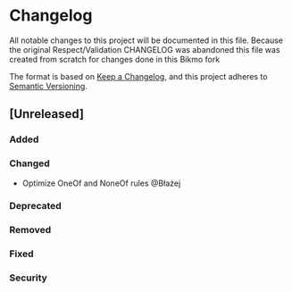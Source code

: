# Changelog
All notable changes to this project will be documented in this file.
Because the original Respect/Validation CHANGELOG was abandoned this file was created from scratch for changes done in this Bikmo fork

The format is based on [Keep a Changelog](https://keepachangelog.com/en/1.0.0/), and this project adheres
to [Semantic Versioning](https://semver.org/spec/v2.0.0.html).

## [Unreleased]
### Added
### Changed
- Optimize OneOf and NoneOf rules @Błażej
### Deprecated
### Removed
### Fixed
### Security

